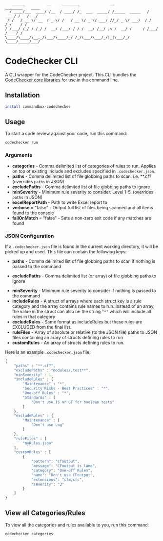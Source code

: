 ```
   ______          __     ________              __                ________    ____
  / ____/___  ____/ /__  / ____/ /_  ___  _____/ /_____  _____   / ____/ /   /  _/
 / /   / __ \/ __  / _ \/ /   / __ \/ _ \/ ___/ //_/ _ \/ ___/  / /   / /    / /
/ /___/ /_/ / /_/ /  __/ /___/ / / /  __/ /__/ ,< /  __/ /     / /___/ /____/ /
\____/\____/\__,_/\___/\____/_/ /_/\___/\___/_/|_|\___/_/      \____/_____/___/
```

# CodeChecker CLI

A CLI wrapper for the CodeChecker project.  This CLI bundles the [CodeChecker core libraries](https://github.com/coldbox-modules/codechecker-core) for use in the command line.

## Installation

```bash
install commandbox-codechecker
```

## Usage


To start a code review against your code, run this command:

```bash
codechecker run
```

### Arguments

* **categories** - Comma delimited list of categories of rules to run. Applies on top of existing include and excludes specified in `.codechecker.json`.
* **paths** - Comma delimited list of file globbing paths to scan. i.e. **.cf? (overrides `paths` in JSON)
* **excludePaths** - Comma delimited list of file globbing paths to ignore
* **minSeverity** - Minimum rule severity to consider. Level 1-5. (overrides `paths` in JSON)
* **excelReportPath** - Path to write Excel report to
* **verbose** = "false" - Output full list of files being scanned and all items found to the console
* **failOnMatch** = "false" - Sets a non-zero exit code if any matches are found

### JSON Configuration

If a `.codechecker.json` file is found in the current working directory, it will be picked up and used.  This file can contain the following keys:

- **paths** - Comma delimited list of file globbing paths to scan if nothing is passed to the command
* **excludePaths** - Comma delimited list (or array) of file globbing paths to ignore
- **minSeverity** - Minimum rule severity to consider if nothing is passed to the command
- **includeRules** - A struct of arrays where each struct key is a rule category and the array contains rule names to run.  Instead of an array, the value in the struct can also be the string `"*"` which will include all rules in that category
- **excludeRules** - Same format as includeRules but these rules are EXCLUDED from the final list.
- **ruleFiles** - Array of absolute or relative (to the JSON file) paths to JSON files containing an arary of structs defining rules to run
- **customRules** - An array of structs defining rules to run.

Here is an example `.codechecker.json` file:

```js
{
	"paths" : "**.cf?",
	"excludePaths" : "modules/,test**",
	"minSeverity" : 1,
	"includeRules" : {
		"Maintenance" : "*",
		"Security Risks - Best Practices" : "*",
		"One-off Rules" : "*",
		"Standards" : [
			"Don't use IS or GT for boolean tests"
		]
	},
	"excludeRules" : {
		"Maintenance" : [
			"Don't use Log"
		]
	},
	"ruleFiles" : [
		"myRules.json"
	],
	"customRules" : [
		{
			"pattern": "cfoutput",
			"message": "CFoutput is lame",
			"category": "One-off Rules",
			"name": "Don't use CFoutput",
			"extensions": "cfm,cfc",
			"severity": "3"
		}
	]
}
```

## View all Categories/Rules

To view all the categories and rules available to you, run this command:

```bash
codechecker categories
```
